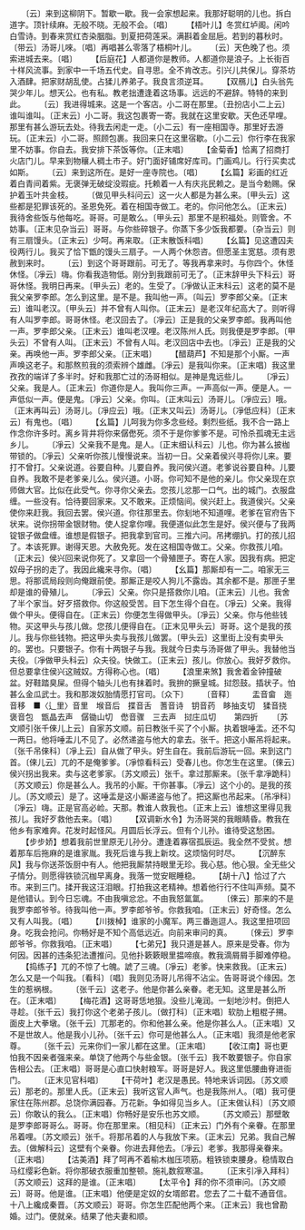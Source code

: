 <!-- { "loadSidebar": true } -->
　　〔云〕来到这柳阴下。暂歇一歇。我一会家想起来。我那好聪明的儿也。拆白道字。顶针续麻。无般不晓。无般不会。〔唱〕
　　【梧叶儿】冬赏红垆阁。闲吟白雪诗。到春来赏红杏染胭脂。到夏把荷莲采。满斟着金屈巵。若到的暮秋时。〔带云〕汤哥儿唻。〔唱〕再唱甚么零落了梧桐叶儿。
　　〔云〕天色晚了也。须索进城去来。〔唱〕
　　【后庭花】人都道你是教师。人都道你是浪子。上长街百十样风流事。到家中一千场五代史。自寻思。全不肯改志。引兴儿共保儿。穿茶坊入酒肆。把家财胡乱使。占猱儿养弟子。我良言须逆耳。
　　【双鴈儿】白头翁先哭少年儿。想天公。也有私。教老拙遭逢着这场事。远远的不避辞。特特的来到此。
　　〔云〕我进得城来。这是一个客店。小二哥在那里。〔丑扮店小二上云〕谁叫谁叫。〔正末云〕小二哥。我这包裹寄一寄。我就在这里安歇。天色还早哩。那里有甚么游玩去处。待我去闲走一走。〔小二云〕有一座相国寺。那里好去游玩。〔正末云〕小二哥。照顾包裹。我回来只在这里宿歇。〔小二云〕你行李在我家里不妨事。你自去。我安排下茶饭等你。〔正末唱〕
　　【金菊香】恰离了招商打火店门儿。早来到物穰人稠土市子。好门面好铺席好库司。门画鸡儿。行行买卖忒如斯。
　　〔云〕来到这所在。是好一座寺院也。〔唱〕
　　【幺篇】彩画的红近着白青间着紫。无褒弹无破绽没瑕疵。托赖着一人有庆兆民赖之。是当今勅赐。保护着玉叶共金枝。
　　〔做见甲头科问云〕这一火人都是为甚么来。〔甲头云〕这些都是犯罪该死的。圣恩免死。着在相国寺做工。老的。你问他怎么。〔正末云〕我待舍些饭与他每吃。哥哥。可是敢么。〔甲头云〕那里不是积福处。则管舍。不妨事。〔正末见杂当云〕哥哥。与你些碎银子。你蒸下多少饭我都要。〔杂当云〕则有三扇馒头。〔正末云〕少呵。再来取。〔正末散饭科唱〕
　　【幺篇】见这遭囚夫役两行儿。我买了恰下甑的馒头三扇子。一人两个休怨咨。但愿圣主宽慈。须有恩赦到来时。
　　〔云〕到这个哥哥跟前。可无了。等我再拿来时。与你四个。休怪休怪。〔凈云〕嗨。你看我造物低。刚分到我跟前可无了。〔正末辞甲头下科云〕哥哥休怪。我明日再来。〔甲头云〕老的。生受了。〔凈做认正末科云〕这老的莫不是我父亲罗李郎。怎么到这里。是不是。我叫他一声。〔叫云〕罗李郎父亲。〔正末云〕谁叫老汉。〔甲头云〕并不曾有人叫你。〔正末云〕是老汉年纪高大了。则听得有人叫罗李郎。哥哥休怪。老汉回去了。〔凈云〕正是我的父亲罗李郎。我再叫他一声。罗李郎父亲。〔正末云〕谁叫老汉哩。老汉陈州人氏。则我便是罗李郎。〔甲头云〕不曾有人叫。〔正末云〕不曾有人叫。老汉回店中去也。〔凈云〕正是我的父亲。再唤他一声。罗李郎父亲。〔正末唱〕
　　【醋葫芦】不知是那个小厮。一声声唤这老子。和那熬煎我的须索辨个雄雌。〔凈云〕是我叫你来。〔正末唱〕我这里孜孜的端详了多半时。好和我那亡过的汤哥相似。是神是鬼远些儿。
　　〔凈云〕父亲。我是人。〔正末云〕你道你是人。我叫你三声。一声高似一声。便是人。一声低似一声。便是鬼。〔凈云〕父亲。你叫。〔正末叫云〕汤哥儿。〔凈应云〕哦。〔正末再叫云〕汤哥儿。〔凈应云〕哦。〔正末又叫云〕汤哥儿。〔凈低应科〕〔正末云〕有鬼也。〔唱〕
　　【幺篇】儿呵我为你多念些经。剩烈些纸。我不合一路上作念你许多时。离乡背井将你来僝僽死。须不于是你爹爹不是。可怜杀孤魂无主远乡儿。
　　〔凈云〕父亲我不是鬼。是人。〔正末细认科云〕儿也。你为甚么披枷带锁的。〔凈云〕父亲听你孩儿慢慢说来。当初一日。父亲着侯兴寻将你儿来。要打不曾打。父亲说道。谷要自种。儿要自养。我问侯兴道。老爹说谷要自种。儿要自养。我敢不是老爹亲儿么。侯兴道。小哥。你可知不是他的亲儿。你父亲现在京师做大官。比似在此受气。你寻你父亲去。您孩儿忿那一口气。出的城门。衣服盘缠。一些没有。恰待要回家来。又不敢来。正烦恼间。侯兴赶上。我道侯兴。父亲使你来赶我。我回去罢。侯兴道。你往那里去。你刬地不知道哩。老爹在官府告下状来。说你拐带金银财物。使人捉拿你哩。我便道似此怎生是好。侯兴便与了我两锭银子做盘缠。谁想是假银子。把我拿到官司。三推六问。吊拷绷扒。打的孩儿招了。本该死罪。谢得天恩。大赦免死。发在这相国寺做工。父亲。你救孩儿咱。〔正末云〕侯兴回来说你死了。又拿回一个骨殖匣子。寄在人家。因我有病。把定奴母子拐的走了。我因此纔来寻你。〔唱〕
　　【幺篇】那厮却有一二。咱家无三思。将那谎局段则向俺跟前使。那厮正是咬人狗儿不露齿。其余都不是。那匣子里却是谁的骨殖儿。
　　〔凈云〕父亲。你只是搭救你儿咱。〔正末云〕儿也。我舍了半个家当。好歹搭救你。你这般受苦。目下怎生得个自在。〔凈云〕父亲。我得做个甲头。便得自在。〔正末云〕你便怎生得做甲头。〔凈云〕父亲。你与他些钱物。买这甲头与孩儿做。您孩儿便得自在。〔正末见甲头云〕哥哥。这个是我的孩儿。我与你些钱物。把这甲头卖与我孩儿做罢。〔甲头云〕这里街上没有卖甲头的。罢也。只要银子。你有十两银子与我。我就今日卖与汤哥做了甲头。我替他当夫役。〔凈做甲头科云〕众夫役。快做工。〔正末云〕孩儿。你放心。我好歹救你。但总要拿住侯兴这贼奴。方得称心也。〔唱〕
　　【浪里来煞】我舍着金钟撞破盆。好鞋踏臭屎。但得个轴头儿也有抹着时。我拚的撅皇城。挝怨鼓。插状子。怕甚么金瓜武士。我和那泼奴胎情愿打官司。〔众下〕
　　〔音释〕
　　盂音畲　迤音移　■〈辶里〉音里　堠音后　揲音舌　蓍音诗　钥音药　眵抽支切　猱音挠　褒音包　甑晶去声　僝锄山切　僽音骤　三去声　挝庄瓜切
　　第四折
　　〔苏文顺引张千倈儿上云〕自家苏文顺。前日教张千买了个小厮。执着银唾盂。还不勾一两日。他将唾盂儿不见了。必然递盗与他大的拿去。张千。把这小厮吊将起来。〔张千吊倈科〕〔凈上云〕自从做了甲头。好生自在。我前后游玩一回。来到这门首。〔倈儿云〕兀的不是俺爹爹。〔凈惊看科云〕受春儿也。你怎生在这里。〔倈云〕侯兴拐出我来。卖与这老爹家。〔苏文顺云〕张千。拿过那厮来。〔张千拿凈跪科〕〔苏文顺云〕你是甚么人。我吊的小厮。干你甚事。〔凈云〕这个小的。是我的孩儿。〔苏文顺云〕是了。这唾盂是这小厮递盗与他了。把这厮也吊起来。〔吊凈科〕〔凈云〕嗨。正是官高必崄。天那。教谁人救我也。〔正末上云〕谁想这里得见我孩儿。我好歹救他去来。〔唱〕
　　【双调新水令】为汤哥哭的我眼睛昏。教我在他乡有家难奔。花发时起怪风。月圆后长浮云。但有个儿孙。谁待受这愁困。
　　【步步娇】想着我前世里原无儿孙分。遭逢着寡宿孤辰运。我全然不受贫。想着那车后拖麻的是谁家胤。我死后谁与我上新坟。这烦恼何时尽。
　　【沉醉东风】我与你送茶饭厨中有人。他把我厮禁持眼里无珍。我心慈。他心狠。全无些父子情分。则愿得铁锁沉枷早离身。我落一觉安眠睡稳。
　　【胡十八】恰过了六市。来到三门。揉开我这汪泪眼。打拍我这老精神。想着他行行不住叫声频。莫不是他错认。到今日忘魂。不由我嗔忿忿。不由我怒氲氲。
　　〔倈云〕那来的不是我罗李郎爷爷。待我叫他一声。罗李郎爷爷。你救我咱。〔正末云〕好奇怪。怎么又有人叫我。〔唱〕
　　【川拨棹】谁家的小魔军。两三番迤逗人。我这里扭项回身。吃我会抢问。你畅好是不知个高低远近。向前来审问的真。
　　〔倈云〕罗李郎爷爷。你救我咱。〔正末唱〕
　　【七弟兄】我只道是甚人。原来是受春。你为何因。因甚的违条犯法遭推问。见他扑簌簌眼里揾啼痕。教我滴屑屑手脚难停稳。
　　【捣练子】兀的不惊了七魄。諕了三魂。〔凈云〕老爹。快来救我。〔正末云〕怎么又是一个叫我。〔看科〕〔唱〕我则见汤哥儿吊得不沾尘。告哥哥说个缘因。怎生的惹祸根。
　　〔张千云〕这老子。他是你甚么亲眷。老无知。这里是甚么所在。〔正末唱〕
　　【梅花酒】这哥哥恁地狠。没些儿淹润。一刬地沙村。倒把人寻趁。〔张千云〕我打你这个老弟子孩儿。〔做打科〕〔正末唱〕软肋上粗棍子搠。面皮上大拳墩。〔张千云〕兀那老的。你和他甚么亲。他是你甚么人。〔正末唱〕又不是世故人。他是我小儿孙。〔张千云〕你可是他甚么人。〔正末唱〕我须是他老家尊。
　　〔张千云〕元来你们一家儿都在这里。〔正末唱〕
　　【收江南】哥也更怕我不因亲者强来亲。单饶了他两个与些金银。〔张千云〕我不敢要银子。你自家告相公去。〔正末唱〕哥哥是心直口快射粮军。哥哥是好人。我这里低腰曲脊进衙门。
　　〔正末见官科唱〕
　　【干荷叶】老汉是愚民。特地来诉词因。〔苏文顺云〕那老的。那里人氏。〔正末云〕我听这官人声气。也是我陈州人。〔唱〕我可便家住在陈州郡。总饶你满园春。万花新。争如得见当乡人。〔正末做认科〕〔苏文顺云〕你敢认的我么。〔正末唱〕你畅好是安乐也苏文顺。
　　〔苏文顺云〕那壁敢是罗李郎哥哥么。哥哥。你在那里来。〔相见科〕〔正末云〕门外有个亲眷。在那里吊着哩。〔苏文顺云〕张千。将那吊着的人与我放下来。〔正末云〕兄弟。我自己解去。〔做解科云〕这壁有个亲眷。你进去拜他去。〔凈云〕老爹。我那得亲眷来。〔正末唱〕
　　【沽美酒】拜了呵再不着榆木枷压项筋。粗铁锁束腰身。稳情取白马红缨彩色新。将你那破衣服重加整顿。施礼数叙寒温。
　　〔正末引凈入拜科〕〔苏文顺云〕这拜的是谁。〔正末唱〕
　　【太平令】拜的你不须审问。〔苏文顺云〕哥哥。他是谁。〔正末唱〕他便是定奴的女壻郎君。您去了二十载不通音信。十八上纔成秦晋。〔苏文顺云〕哥哥。你怎生匹配他两个来。〔正末云〕我也曾勘婚。过门。便就亲。结果了他夫妻和顺。
